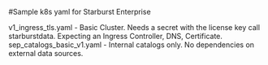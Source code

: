 #Sample k8s yaml for Starburst Enterprise

v1_ingress_tls.yaml - Basic Cluster. Needs a secret with the license key call starburstdata. Expecting an Ingress Controller, DNS, Certificate.
sep_catalogs_basic_v1.yaml - Internal catalogs only. No dependencies on external data sources.

